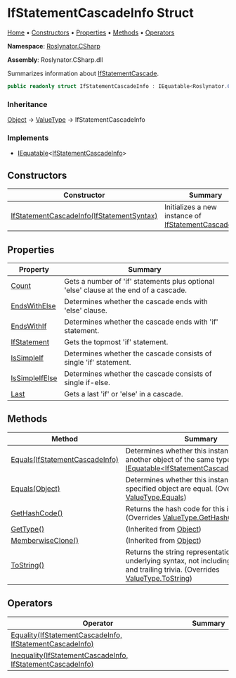 # IfStatementCascadeInfo Struct

[Home](../../../README.md) &#x2022; [Constructors](#constructors) &#x2022; [Properties](#properties) &#x2022; [Methods](#methods) &#x2022; [Operators](#operators)

**Namespace**: [Roslynator.CSharp](../README.md)

**Assembly**: Roslynator\.CSharp\.dll

  
Summarizes information about [IfStatementCascade](../IfStatementCascade/README.md)\.

```csharp
public readonly struct IfStatementCascadeInfo : IEquatable<Roslynator.CSharp.IfStatementCascadeInfo>
```

### Inheritance

[Object](https://docs.microsoft.com/en-us/dotnet/api/system.object) &#x2192; [ValueType](https://docs.microsoft.com/en-us/dotnet/api/system.valuetype) &#x2192; IfStatementCascadeInfo

### Implements

* [IEquatable](https://docs.microsoft.com/en-us/dotnet/api/system.iequatable-1)\<[IfStatementCascadeInfo](./README.md)\>

## Constructors

| Constructor | Summary |
| ----------- | ------- |
| [IfStatementCascadeInfo(IfStatementSyntax)](-ctor/README.md) | Initializes a new instance of [IfStatementCascadeInfo](./README.md)\. |

## Properties

| Property | Summary |
| -------- | ------- |
| [Count](Count/README.md) | Gets a number of 'if' statements plus optional 'else' clause at the end of a cascade\. |
| [EndsWithElse](EndsWithElse/README.md) | Determines whether the cascade ends with 'else' clause\. |
| [EndsWithIf](EndsWithIf/README.md) | Determines whether the cascade ends with 'if' statement\. |
| [IfStatement](IfStatement/README.md) | Gets the topmost 'if' statement\. |
| [IsSimpleIf](IsSimpleIf/README.md) | Determines whether the cascade consists of single 'if' statement\. |
| [IsSimpleIfElse](IsSimpleIfElse/README.md) | Determines whether the cascade consists of single if\-else\. |
| [Last](Last/README.md) | Gets a last 'if' or 'else' in a cascade\. |

## Methods

| Method | Summary |
| ------ | ------- |
| [Equals(IfStatementCascadeInfo)](Equals/README.md#1103005347) | Determines whether this instance is equal to another object of the same type\. \(Implements [IEquatable\<IfStatementCascadeInfo\>.Equals](https://docs.microsoft.com/en-us/dotnet/api/system.iequatable-1.equals)\) |
| [Equals(Object)](Equals/README.md#454128297) | Determines whether this instance and a specified object are equal\. \(Overrides [ValueType.Equals](https://docs.microsoft.com/en-us/dotnet/api/system.valuetype.equals)\) |
| [GetHashCode()](GetHashCode/README.md) | Returns the hash code for this instance\. \(Overrides [ValueType.GetHashCode](https://docs.microsoft.com/en-us/dotnet/api/system.valuetype.gethashcode)\) |
| [GetType()](https://docs.microsoft.com/en-us/dotnet/api/system.object.gettype) |  \(Inherited from [Object](https://docs.microsoft.com/en-us/dotnet/api/system.object)\) |
| [MemberwiseClone()](https://docs.microsoft.com/en-us/dotnet/api/system.object.memberwiseclone) |  \(Inherited from [Object](https://docs.microsoft.com/en-us/dotnet/api/system.object)\) |
| [ToString()](ToString/README.md) | Returns the string representation of the underlying syntax, not including its leading and trailing trivia\. \(Overrides [ValueType.ToString](https://docs.microsoft.com/en-us/dotnet/api/system.valuetype.tostring)\) |

## Operators

| Operator | Summary |
| -------- | ------- |
| [Equality(IfStatementCascadeInfo, IfStatementCascadeInfo)](op_Equality/README.md) | |
| [Inequality(IfStatementCascadeInfo, IfStatementCascadeInfo)](op_Inequality/README.md) | |

